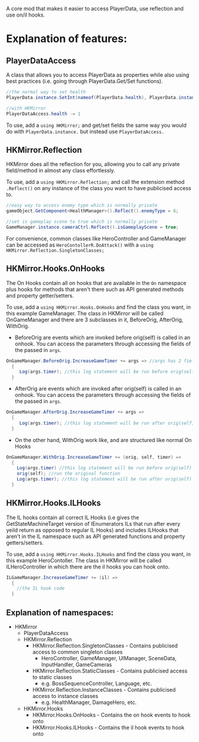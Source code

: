 A core mod that makes it easier to access PlayerData, use reflection and use on/il hooks.   
# Explanation of features:
## **PlayerDataAccess** 
A class that allows you to access PlayerData as properties while also using best practices (i.e. going through PlayerData.Get/Set functions).
```cs
//the normal way to set health
PlayerData.instance.SetInt(nameof(PlayerData.health), PlayerData.instance.GetInt(nameof(PlayerData.health) - 1));

//with HKMirror
PlayerDataAccess.health -= 1
```  

To use, add a `using HKMirror;` and get/set fields the same way you would do with `PlayerData.instance.` but instead use `PlayerDataAccess.`
## **HKMirror.Reflection** 
HKMirror does all the reflection for you, allowing you to call any private field/method in almost any class effortlessly.  

To use, add a `using HKMirror.Reflection;` and call the extension method `.Reflect()` on any instance of the class you want to have publicised access to.  
```cs
//easy way to access enemy type which is normally private
gameObject.GetComponent<HealthManager>().Reflect().enemyType = 6;

//set is gameplay scene to true which is normally private
GameManager.instance.cameraCtrl.Reflect().isGameplayScene = true;
```
For convenience, common classes like HeroController and GameManager can be accessed as `HeroContollerR.DoAttack()` with a `using HKMirror.Reflection.SingletonClasses;` 
## **HKMirror.Hooks.OnHooks** 
The On Hooks contain all on hooks that are available in the `On` namespace plus hooks for methods that aren't there such as API generated methods and property getter/setters.  

To use, add a `using HKMirror.Hooks.OnHooks` and find the class you want, in this example GameManager. The class in HKMirror will be called OnGameManager and there are 3 subclasses in it, BeforeOrig, AfterOrig, WithOrig. 
* BeforeOrig are events which are invoked before orig(self) is called in an onhook. You can access the parameters through accessing the fields of the passed in `args`.
```cs
OnGameManager.BeforeOrig.IncreaseGameTimer += args => //args has 2 fields, GameManager self and float timer (just like normal on hooks)
  {
     Log(args.timer); //this log statement will be run before orig(self) is called.
  }
``` 
* AfterOrig are events which are invoked after orig(self) is called in an onhook. You can access the parameters through accessing the fields of the passed in `args`.
```cs
OnGameManager.AfterOrig.IncreaseGameTimer += args => 
  {
     Log(args.timer); //this log statement will be run after orig(self) is called.
  }
``` 
* On the other hand, WithOrig work like, and are structured like normal On Hooks
```cs
OnGameManager.WithOrig.IncreaseGameTimer += (orig, self, timer) => 
  {
    Log(args.timer) //this log statement will be run before orig(self) is called.
    orig(self); //run the original function
    Log(args.timer); //this log statement will be run after orig(self) is called.
  }
``` 

## **HKMirror.Hooks.ILHooks** 
The IL hooks contain all correct IL Hooks (i.e gives the GetStateMachineTarget version of IEnumerators ILs that run after every yeild return as opposed to regular IL Hooks) and includes ILHooks that aren't in the IL namespace such as API generated functions and property getters/setters.  

To use, add a `using HKMirror.Hooks.ILHooks` and find the class you want, in this example HeroContoller. The class in HKMirror will be called ILHeroController in which there are the il hooks you can hook onto.
```cs
ILGameManager.IncreaseGameTimer += (il) => 
  {
    //the IL hook code
  }
```

## Explanation of namespaces:
* HKMirror
  * PlayerDataAccess
  * HKMirror.Reflection
    * HKMirror.Reflection.SingletonClasses - Contains publicised access to common singleton classes
      * HeroController, GameManager, UIManager, SceneData, InputHandler, GameCameras
    * HKMirror.Reflection.StaticClasses - Contains publicised access to static classes
      * e.g. BossSequenceController, Language, etc. 
    * HKMirror.Reflection.InstanceClasses - Contains publicised access to instance classes
      * e.g. HealthManager, DamageHero, etc.
  * HKMirror.Hooks
    * HKMirror.Hooks.OnHooks - Contains the on hook events to hook onto
    * HKMirror.Hooks.ILHooks - Contains the il hook events to hook onto
